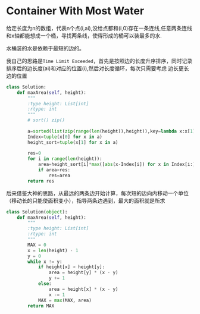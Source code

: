 # Container With Most Water

给定长度为n的数组，代表n个点(i,ai),没给点都和(i,0)存在一条连线,任意两条连线和x轴都能想成一个桶，寻找两条线，使得形成的桶可以装最多的水.

水桶装的水是依赖于最短的边的。

我自己的思路是`Time Limit Exceeded`，首先是按照边的长度升序排序，同时记录排序后的边长度(ai)和对应的位置(i),然后对长度循环，每次只需要考虑
边长更长边的位置

```py
class Solution:
    def maxArea(self, height):
        """
        :type height: List[int]
        :rtype: int
        """
        # sort() zip()
        
        a=sorted(list(zip(range(len(height)),height)),key=lambda x:x[1])
        Index=tuple(x[0] for x in a)
        height_sort=tuple(x[1] for x in a)
        
        res=0
        for i in range(len(height)):
            area=height_sort[i]*max([abs(x-Index[i]) for x in Index[i:]])
            if area>res:
                res=area
        return res
```

后来借鉴大神的思路，从最远的两条边开始计算，每次短的边向内移动一个单位（移动长的只能使面积变小），指导两条边遇到，最大的面积就是所求
```py
class Solution(object):
    def maxArea(self, height):
        """
        :type height: List[int]
        :rtype: int
        """
        MAX = 0 
        x = len(height) - 1
        y = 0
        while x != y:
            if height[x] > height[y]:
                area = height[y] * (x - y)
                y += 1
            else:
                area = height[x] * (x - y)
                x -= 1
            MAX = max(MAX, area)
        return MAX
```
